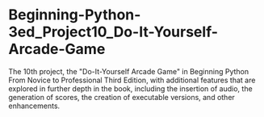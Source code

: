 # Beginning-Python-3ed_Project10_Do-It-Yourself-Arcade-Game
The 10th project, the "Do-It-Yourself Arcade Game" in Beginning Python From Novice to Professional Third Edition, with additional features that are explored in further depth in the book, including the insertion of audio, the generation of scores, the creation of executable versions, and other enhancements.
